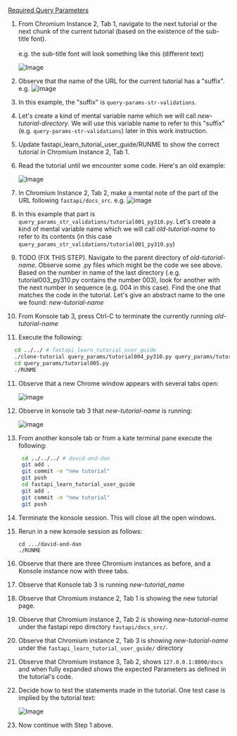 [Required Query Parameters](https://fastapi.tiangolo.com/tutorial/query-params/#required-query-parameters)


1. From Chromium Instance 2, Tab 1, navigate to the next tutorial or the next chunk of the current tutorial (based on the existence of the sub-title font).
     <br><br>e.g. the sub-title font will look something like this (different text)

     ![Image](https://github.com/user-attachments/assets/87a516aa-6cf3-4bd5-a5a3-f9e01148cadb)

2. Observe that the name of the URL for the current tutorial has a "suffix". e.g.
   ![image](https://github.com/user-attachments/assets/ab2f3d0c-4f49-4513-a528-653dda557eea)

3. In this example, the "suffix" is `query-params-str-validations`.
4. Let's create a kind of mental variable name which we will call *new-tutorial-directory*. We will use this variable name to refer to this "suffix" (e.g. `query-params-str-validations`) later in this work instruction.
5. Update fastapi_learn_tutorial_user_guide/RUNME to show the correct tutorial in Chromium Instance 2, Tab 1.
6. Read the tutorial until we encounter some code. Here's an old example:

     ![Image](https://github.com/user-attachments/assets/eab3c212-b07c-4818-a331-6033fd0af548)

7. In Chromium Instance 2, Tab 2, make a mental note of the part of the URL following `fastapi/docs_src`. e.g.
   ![image](https://github.com/user-attachments/assets/d66aaa2f-588b-4d68-85aa-65545b894325)

8. In this example that part is `query_params_str_validations/tutorial001_py310.py`.  Let's create a kind of mental variable name which we will call *old-tutorial-name* to refer to its contents (in this case `query_params_str_validations/tutorial001_py310.py`)
9. TODO (FIX THIS STEP). Navigate to the parent directory of *old-tutorial-name*.  Observe some .py files which might be the code we see above. Based on the number in name of the last directory (.e.g. tutorial003_py310.py contains the number 003), look for another with the next number in sequence (e.g. 004 in this case). Find the one that matches the code in the tutorial. Let's give an abstract name to the one we found: *new-tutorial-name*
10.  From Konsole tab 3, press Ctrl-C to terminate the currently running *old-tutorial-name*
11.  Execute the following:
   ``` bash
     cd ../../ # fastapi_learn_tutorial_user_guide
     ./clone-tutorial query_params/tutorial004_py310.py query_params/tutorial005.py
     cd query_params/tutorial005.py
     ./RUNME
   ```
11. Observe that a new Chrome window appears with several tabs open:

     ![image](https://github.com/user-attachments/assets/b5097f1c-88b4-43a7-b31f-c56b0d0917ae)

12. Observe in konsole tab 3 that *new-tutorial-name* is running:

     ![image](https://github.com/user-attachments/assets/da4811c9-3576-47e0-9b4b-015b23fe2bfb)

13. From another konsole tab or from a kate terminal pane execute the following:
    ```bash
     cd ../../../ # david-and-dan
     git add .
     git commit -m "new tutorial"
     git push
     cd fastapi_learn_tutorial_user_guide
     git add .
     git commit -m "new tutorial"
     git push
    ```
14. Terminate the konsole session. This will close all the open windows.
15. Rerun in a new konsole session as follows:
    ```
    cd .../david-and-dan
    ./RUNME
    ```
16. Observe that there are three Chromium instances as before, and a Konsole instance now with three tabs.
17. Observe that Konsole tab 3 is running *new-tutorial_name*
18. Observe that Chromium instance 2, Tab 1 is showing the new tutorial page.
19. Observe that Chromium instance 2, Tab 2 is showing *new-tutorial-name* under the fastapi repo directory `fastapi/docs_src/`.
20. Observe that Chromium instance 2, Tab 3 is showing *new-tutorial-name* under the `fastapi_learn_tutorial_user_guide/` directory
21. Observe that Chromium instance 3, Tab 2, shows `127.0.0.1:8000/docs` and when fully expanded shows the expected Parameters as defined in the tutorial's code.
22. Decide how to test the statements made in the tutorial. One test case is implied by the tutorial text:

     ![Image](https://github.com/user-attachments/assets/606eb18d-4328-40dd-94ea-e976e1aede61)

23. Now continue with Step 1 above.
